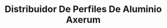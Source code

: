 ---
title: "Distribuidor De Perfiles De Aluminio Axerum"
url: /oaxaca-de-juarez/distribuidor-de-perfiles-de-aluminio-axerum/
shop: general
---